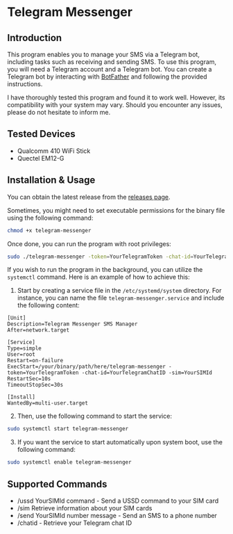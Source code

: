 # Telegram Messenger

## Introduction

This program enables you to manage your SMS via a Telegram bot, including tasks such as receiving and sending SMS. To use this program, you will need a Telegram account and a Telegram bot. You can create a Telegram bot by interacting with [BotFather](https://t.me/botfather) and following the provided instructions.

I have thoroughly tested this program and found it to work well. However, its compatibility with your system may vary. Should you encounter any issues, please do not hesitate to inform me.

## Tested Devices

* Qualcomm 410 WiFi Stick
* Quectel EM12-G

## Installation & Usage

You can obtain the latest release from the [releases page](https://github.com/damonto/telegram-messenger/releases).

Sometimes, you might need to set executable permissions for the binary file using the following command:

```bash
chmod +x telegram-messenger
```

Once done, you can run the program with root privileges:

```bash
sudo ./telegram-messenger -token=YourTelegramToken -chat-id=YourTelegramChatID -sim=YourSIMId
```

If you wish to run the program in the background, you can utilize the `systemctl` command. Here is an example of how to achieve this:

1. Start by creating a service file in the `/etc/systemd/system` directory. For instance, you can name the file `telegram-messenger.service` and include the following content:

```plaintext
[Unit]
Description=Telegram Messenger SMS Manager
After=network.target

[Service]
Type=simple
User=root
Restart=on-failure
ExecStart=/your/binary/path/here/telegram-messenger -token=YourTelegramToken -chat-id=YourTelegramChatID -sim=YourSIMId
RestartSec=10s
TimeoutStopSec=30s

[Install]
WantedBy=multi-user.target
```

2. Then, use the following command to start the service:

```bash
sudo systemctl start telegram-messenger
```

3. If you want the service to start automatically upon system boot, use the following command:

```bash
sudo systemctl enable telegram-messenger
```

## Supported Commands

* /ussd YourSIMId command - Send a USSD command to your SIM card
* /sim Retrieve information about your SIM cards
* /send YourSIMId number message - Send an SMS to a phone number
* /chatid - Retrieve your Telegram chat ID

